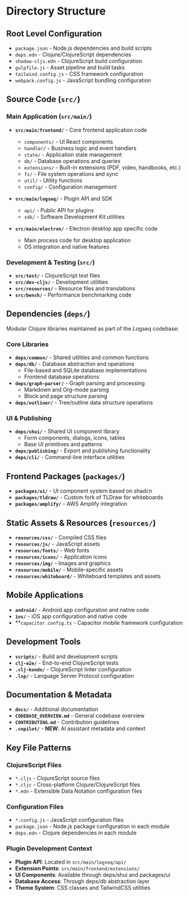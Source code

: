 # Directory Structure

## Root Level Configuration
- `package.json` - Node.js dependencies and build scripts
- `deps.edn` - Clojure/ClojureScript dependencies
- `shadow-cljs.edn` - ClojureScript build configuration
- `gulpfile.js` - Asset pipeline and build tasks
- `tailwind.config.js` - CSS framework configuration
- `webpack.config.js` - JavaScript bundling configuration

## Source Code (`src/`)

### Main Application (`src/main/`)
- **`src/main/frontend/`** - Core frontend application code
  - `components/` - UI React components
  - `handler/` - Business logic and event handlers
  - `state/` - Application state management
  - `db/` - Database operations and queries
  - `extensions/` - Built-in extensions (PDF, video, handbooks, etc.)
  - `fs/` - File system operations and sync
  - `util/` - Utility functions
  - `config/` - Configuration management

- **`src/main/logseq/`** - Plugin API and SDK
  - `api/` - Public API for plugins
  - `sdk/` - Software Development Kit utilities

- **`src/main/electron/`** - Electron desktop app specific code
  - Main process code for desktop application
  - OS integration and native features

### Development & Testing (`src/`)
- **`src/test/`** - ClojureScript test files
- **`src/dev-cljs/`** - Development utilities
- **`src/resources/`** - Resource files and translations
- **`src/bench/`** - Performance benchmarking code

## Dependencies (`deps/`)
Modular Clojure libraries maintained as part of the Logseq codebase:

### Core Libraries
- **`deps/common/`** - Shared utilities and common functions
- **`deps/db/`** - Database abstraction and operations
  - File-based and SQLite database implementations
  - Frontend database operations
- **`deps/graph-parser/`** - Graph parsing and processing
  - Markdown and Org-mode parsing
  - Block and page structure parsing
- **`deps/outliner/`** - Tree/outline data structure operations

### UI & Publishing
- **`deps/shui/`** - Shared UI component library
  - Form components, dialogs, icons, tables
  - Base UI primitives and patterns
- **`deps/publishing/`** - Export and publishing functionality
- **`deps/cli/`** - Command-line interface utilities

## Frontend Packages (`packages/`)
- **`packages/ui/`** - UI component system based on shadcn
- **`packages/tldraw/`** - Custom fork of TLDraw for whiteboards
- **`packages/amplify/`** - AWS Amplify integration

## Static Assets & Resources (`resources/`)
- **`resources/css/`** - Compiled CSS files
- **`resources/js/`** - JavaScript assets
- **`resources/fonts/`** - Web fonts
- **`resources/icons/`** - Application icons
- **`resources/img/`** - Images and graphics
- **`resources/mobile/`** - Mobile-specific assets
- **`resources/whiteboard/`** - Whiteboard templates and assets

## Mobile Applications
- **`android/`** - Android app configuration and native code
- **`ios/`** - iOS app configuration and native code
- **`capacitor.config.ts` - Capacitor mobile framework configuration

## Development Tools
- **`scripts/`** - Build and development scripts
- **`clj-e2e/`** - End-to-end ClojureScript tests
- **`.clj-kondo/`** - ClojureScript linter configuration
- **`.lsp/`** - Language Server Protocol configuration

## Documentation & Metadata
- **`docs/`** - Additional documentation
- **`CODEBASE_OVERVIEW.md`** - General codebase overview
- **`CONTRIBUTING.md`** - Contribution guidelines
- **`.copilot/`** - **NEW**: AI assistant metadata and context

## Key File Patterns

### ClojureScript Files
- `*.cljs` - ClojureScript source files
- `*.cljc` - Cross-platform Clojure/ClojureScript files
- `*.edn` - Extensible Data Notation configuration files

### Configuration Files
- `*.config.js` - JavaScript configuration files
- `package.json` - Node.js package configuration in each module
- `deps.edn` - Clojure dependencies in each module

### Plugin Development Context
- **Plugin API**: Located in `src/main/logseq/api/`
- **Extension Points**: `src/main/frontend/extensions/`
- **UI Components**: Available through deps/shui and packages/ui
- **Database Access**: Through deps/db abstraction layer
- **Theme System**: CSS classes and TailwindCSS utilities